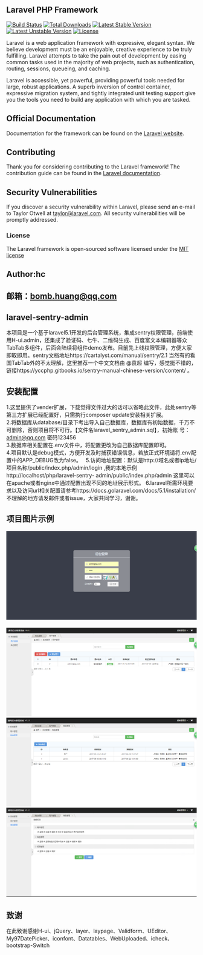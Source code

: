 ## Laravel PHP Framework

[![Build Status](https://travis-ci.org/laravel/framework.svg)](https://travis-ci.org/laravel/framework)
[![Total Downloads](https://poser.pugx.org/laravel/framework/d/total.svg)](https://packagist.org/packages/laravel/framework)
[![Latest Stable Version](https://poser.pugx.org/laravel/framework/v/stable.svg)](https://packagist.org/packages/laravel/framework)
[![Latest Unstable Version](https://poser.pugx.org/laravel/framework/v/unstable.svg)](https://packagist.org/packages/laravel/framework)
[![License](https://poser.pugx.org/laravel/framework/license.svg)](https://packagist.org/packages/laravel/framework)

Laravel is a web application framework with expressive, elegant syntax. We believe development must be an enjoyable, creative experience to be truly fulfilling. Laravel attempts to take the pain out of development by easing common tasks used in the majority of web projects, such as authentication, routing, sessions, queueing, and caching.

Laravel is accessible, yet powerful, providing powerful tools needed for large, robust applications. A superb inversion of control container, expressive migration system, and tightly integrated unit testing support give you the tools you need to build any application with which you are tasked.

## Official Documentation

Documentation for the framework can be found on the [Laravel website](http://laravel.com/docs).

## Contributing

Thank you for considering contributing to the Laravel framework! The contribution guide can be found in the [Laravel documentation](http://laravel.com/docs/contributions).

## Security Vulnerabilities

If you discover a security vulnerability within Laravel, please send an e-mail to Taylor Otwell at taylor@laravel.com. All security vulnerabilities will be promptly addressed.

### License

The Laravel framework is open-sourced software licensed under the [MIT license](http://opensource.org/licenses/MIT)


## Author:hc
## 邮箱：bomb.huang@qq.com 

## laravel-sentry-admin
本项目是一个基于laravel5.1开发的后台管理系统，集成sentry权限管理，前端使用H-ui.admin，还集成了验证码、七牛、二维码生成、百度富文本编辑器等众TabTab多组件，后面会陆续将组件demo发布。目前先上线权限管理，方便大家即取即用。sentry文档地址https://cartalyst.com/manual/sentry/2.1 当然有的看国TabTab外的不太理解，这里推荐一个中文文档由 @袁超 编写，感觉挺不错的，链接https://yccphp.gitbooks.io/sentry-manual-chinese-version/content/ 。

## 安装配置
1.这里提供了vender扩展，下载觉得文件过大的话可以省略此文件，此处sentry等第三方扩展已经配置好，只需执行composer update安装相关扩展。  
2.将数据库从database/目录下考出导入自己数据库，数据库有初始数据，千万不可删除，否则项目将不可行。【文件名laravel_sentry_admin.sql】，初始账  号：admin@qq.com 密码123456  
3.数据库相关配置在.env文件中，将配置更改为自己数据库配置即可。  
4.项目默认是debug模式，方便开发及时捕获错误信息，若放正式环境请将.env配置中的APP_DEBUG改为false。  
5.访问地址配置：默认是http://域名或者ip地址/项目名称/public/index.php/admin/login ,我的本地示例http://localhost/php/laravel-sentry-   admin/public/index.php/admin 这里可以在apache或者nginx中通过配置出现不同的地址展示形式。
6.laravel所需环境要求以及访问url相关配置请参考https://docs.golaravel.com/docs/5.1/installation/ 不理解的地方请发邮件或者issue，大家共同学习，谢谢。

## 项目图片示例
![github](https://raw.githubusercontent.com/ugarden/laravel-sentry-admin/master/public/images/login.png "github")  
![github](https://raw.githubusercontent.com/ugarden/laravel-sentry-admin/master/public/images/user.png "github")  
![github](https://raw.githubusercontent.com/ugarden/laravel-sentry-admin/master/public/images/role.png "github")  
![github](https://raw.githubusercontent.com/ugarden/laravel-sentry-admin/master/public/images/permission.png "github")  

## 致谢
在此致谢感谢H-ui、jQuery、layer、laypage、Validform、UEditor、My97DatePicker、iconfont、Datatables、WebUploaded、icheck、bootstrap-Switch
